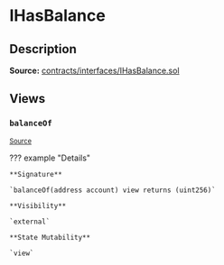 # IHasBalance

## Description

**Source:** [contracts/interfaces/IHasBalance.sol](https://github.com/Synthetixio/synthetix/tree/v2.47.0-ovm/contracts/interfaces/IHasBalance.sol)

## Views

### `balanceOf`

<sub>[Source](https://github.com/Synthetixio/synthetix/tree/v2.47.0-ovm/contracts/interfaces/IHasBalance.sol#L6)</sub>

??? example "Details"

    **Signature**

    `balanceOf(address account) view returns (uint256)`

    **Visibility**

    `external`

    **State Mutability**

    `view`

